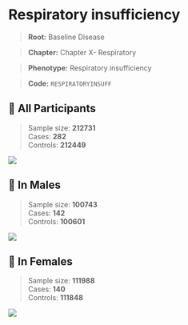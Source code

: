 # Respiratory insufficiency

> **Root:** Baseline Disease  

> **Chapter:** Chapter X- Respiratory  

> **Phenotype:** Respiratory insufficiency  

> **Code:** `RESPIRATORYINSUFF`

## 🧪 All Participants  
> Sample size: **212731**  
> Cases: **282**  
> Controls: **212449**
<img src="/Disease/Figures/ALL/Incidence/RESPIRATORYINSUFF.png"/>
<CsvTable src="/public/Disease/Data/ALL/Incidence/COX_RESPIRATORYINSUFF.csv" label="🔍 View full results" />

## 👨 In Males  
> Sample size: **100743**  
> Cases: **142**  
> Controls: **100601**
<img src="/Disease/Figures/Male/Incidence/RESPIRATORYINSUFF.png"/>
<CsvTable src="/public/Disease/Data/Male/Incidence/COX_RESPIRATORYINSUFF.csv" label="🔍 View full results" />

## 👩 In Females  
> Sample size: **111988**  
> Cases: **140**  
> Controls: **111848**
<img src="/Disease/Figures/Female/Incidence/RESPIRATORYINSUFF.png"/>
<CsvTable src="/public/Disease/Data/Female/Incidence/COX_RESPIRATORYINSUFF.csv" label="🔍 View full results" />
